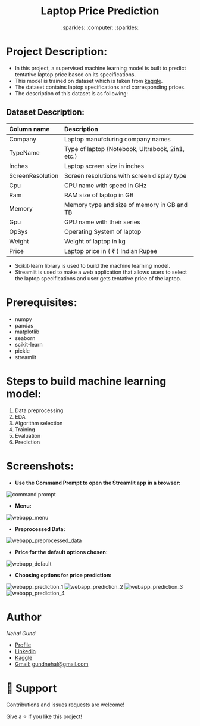 <h1 align="center"> Laptop Price Prediction </h1>

<p align="center">:sparkles: :computer: :sparkles:</p>

# Project Description:

- In this project, a supervised machine learning model is built to predict tentative laptop price based on its specifications.
- This model is trained on dataset which is taken from [kaggle](https://www.kaggle.com/datasets/aggle6666/laptop-price-prediction-dataset).
- The dataset contains laptop specifications and corresponding prices.
- The description of this dataset is as following:

## Dataset Description:
| Column name      | Description                                                |
| :----------------| :----------------------------------------------------------|
| Company          | Laptop manufcturing company names                          |
| TypeName         | Type of laptop (Notebook, Ultrabook, 2in1, etc.) |
| Inches           | Laptop screen size in inches                               |
| ScreenResolution | Screen resolutions with screen display type                |
| Cpu              | CPU name with speed in GHz                                 |
| Ram              | RAM size of laptop  in GB                                  |
| Memory           | Memory type and size of memory in GB and TB                |
| Gpu              | GPU name with their series                                 |
| OpSys            | Operating System of laptop                                 |
| Weight           | Weight of laptop in kg                                     |
| Price            | Laptop price in ( ₹ ) Indian Rupee                         |

- Scikit-learn library is used to build the machine learning model.
- Streamlit is used to make a web application that allows users to select the laptop specifications and user gets tentative price of the laptop.

# Prerequisites:
- numpy
- pandas
- matplotlib
- seaborn
- scikit-learn
- pickle
- streamlit

# Steps to build machine learning model:
1. Data preprocessing
2. EDA
3. Algorithm selection
4. Training
5. Evaluation
6. Prediction

# Screenshots:
- **Use the Command Prompt to open the Streamlit app in a browser:**

![command prompt](https://user-images.githubusercontent.com/108085377/206888662-c587a971-c556-4aa7-b3a7-b9e3f8a3f228.PNG)

- **Menu:**

![webapp_menu](https://user-images.githubusercontent.com/108085377/206888685-3042599c-31fd-4c43-9b13-d27c92fbe11c.PNG)

- **Preprocessed Data:**

![webapp_preprocessed_data](https://user-images.githubusercontent.com/108085377/206888691-75de4495-a55b-49ca-bfb1-a80c9b1f3e4d.PNG)

- **Price for the default options chosen:**

![webapp_default](https://user-images.githubusercontent.com/108085377/206888696-fa591d38-0c60-4df2-b9d4-4f6e73554cc2.PNG)

- **Choosing options for price prediction:**

![webapp_prediction_1](https://user-images.githubusercontent.com/108085377/206888701-c01aafeb-b5d1-4287-ab88-0987a2f1d604.PNG)
![webapp_prediction_2](https://user-images.githubusercontent.com/108085377/206888703-6f1ef4f0-e115-48fd-82ac-2e0528433496.PNG)
![webapp_prediction_3](https://user-images.githubusercontent.com/108085377/206888705-9647dfed-6477-4764-ae28-b40a7f59c0e1.PNG)
![webapp_prediction_4](https://user-images.githubusercontent.com/108085377/206888708-8692aba5-4337-4fc3-b553-08a976725955.PNG)

# Author

*Nehal Gund*

- [Profile](https://github.com/NehalGund "Nehal Gund")
- [Linkedin](https://www.linkedin.com/in/nehal-gund/)
- [Kaggle](https://www.kaggle.com/nehalgund)
- [Gmail:](mailto:gundnehal@gmail.com) gundnehal@gmail.com


# 🤝 Support

Contributions and issues requests are welcome!

Give a :star: if you like this project!
